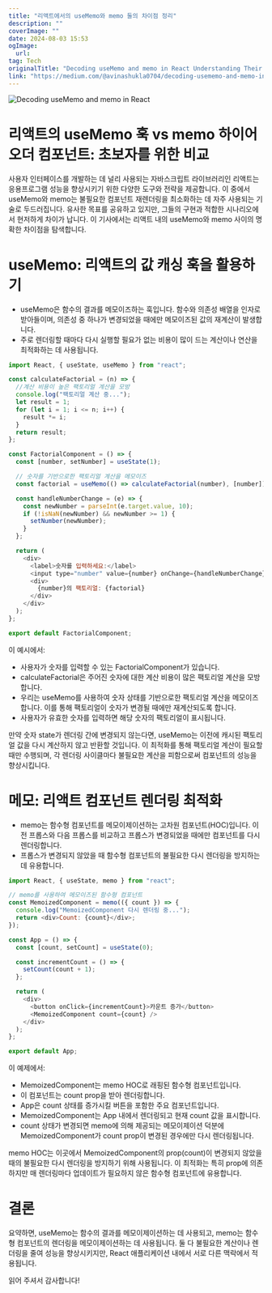 ```yaml
---
title: "리액트에서의 useMemo와 memo 둘의 차이점 정리"
description: ""
coverImage: ""
date: 2024-08-03 15:53
ogImage: 
  url: 
tag: Tech
originalTitle: "Decoding useMemo and memo in React Understanding Their True Distinction"
link: "https://medium.com/@avinashukla0704/decoding-usememo-and-memo-in-react-understanding-their-true-distinction-05bd5716bd94"
---
```




![Decoding useMemo and memo in React](/assets/img/DecodinguseMemoandmemoinReactUnderstandingTheirTrueDistinction_0.png)

# 리액트의 useMemo 훅 vs memo 하이어오더 컴포넌트: 초보자를 위한 비교

사용자 인터페이스를 개발하는 데 널리 사용되는 자바스크립트 라이브러리인 리액트는 응용프로그램 성능을 향상시키기 위한 다양한 도구와 전략을 제공합니다. 이 중에서 useMemo와 memo는 불필요한 컴포넌트 재렌더링을 최소화하는 데 자주 사용되는 기술로 두드러집니다. 유사한 목표를 공유하고 있지만, 그들의 구현과 적합한 시나리오에서 현저하게 차이가 납니다. 이 기사에서는 리액트 내의 useMemo와 memo 사이의 명확한 차이점을 탐색합니다.

# useMemo: 리액트의 값 캐싱 훅을 활용하기

<div class="content-ad"></div>

- useMemo은 함수의 결과를 메모이즈하는 훅입니다. 함수와 의존성 배열을 인자로 받아들이며, 의존성 중 하나가 변경되었을 때에만 메모이즈된 값의 재계산이 발생합니다.
- 주로 렌더링할 때마다 다시 실행할 필요가 없는 비용이 많이 드는 계산이나 연산을 최적화하는 데 사용됩니다.

```js
import React, { useState, useMemo } from "react";

const calculateFactorial = (n) => {
  //계산 비용이 높은 팩토리얼 계산을 모방
  console.log("팩토리얼 계산 중...");
  let result = 1;
  for (let i = 1; i <= n; i++) {
    result *= i;
  }
  return result;
};

const FactorialComponent = () => {
  const [number, setNumber] = useState(1);

  // 숫자를 기반으로한 팩토리얼 계산을 메모이즈
  const factorial = useMemo(() => calculateFactorial(number), [number]);

  const handleNumberChange = (e) => {
    const newNumber = parseInt(e.target.value, 10);
    if (!isNaN(newNumber) && newNumber >= 1) {
      setNumber(newNumber);
    }
  };

  return (
    <div>
      <label>숫자를 입력하세요:</label>
      <input type="number" value={number} onChange={handleNumberChange} />
      <div>
        {number}의 팩토리얼: {factorial}
      </div>
    </div>
  );
};

export default FactorialComponent;
```

이 예시에서:

- 사용자가 숫자를 입력할 수 있는 FactorialComponent가 있습니다.
- calculateFactorial은 주어진 숫자에 대한 계산 비용이 많은 팩토리얼 계산을 모방합니다.
- 우리는 useMemo를 사용하여 숫자 상태를 기반으로한 팩토리얼 계산을 메모이즈합니다. 이를 통해 팩토리얼이 숫자가 변경될 때에만 재계산되도록 합니다.
- 사용자가 유효한 숫자를 입력하면 해당 숫자의 팩토리얼이 표시됩니다.

<div class="content-ad"></div>

만약 숫자 state가 렌더링 간에 변경되지 않는다면, useMemo는 이전에 캐시된 팩토리얼 값을 다시 계산하지 않고 반환할 것입니다. 이 최적화를 통해 팩토리얼 계산이 필요할 때만 수행되며, 각 렌더링 사이클마다 불필요한 계산을 피함으로써 컴포넌트의 성능을 향상시킵니다.

# 메모: 리액트 컴포넌트 렌더링 최적화

- memo는 함수형 컴포넌트를 메모이제이션하는 고차원 컴포넌트(HOC)입니다. 이전 프롭스와 다음 프롭스를 비교하고 프롭스가 변경되었을 때에만 컴포넌트를 다시 렌더링합니다.
- 프롭스가 변경되지 않았을 때 함수형 컴포넌트의 불필요한 다시 렌더링을 방지하는 데 유용합니다.

```js
import React, { useState, memo } from "react";

// memo를 사용하여 메모이즈된 함수형 컴포넌트
const MemoizedComponent = memo(({ count }) => {
  console.log("MemoizedComponent 다시 렌더링 중...");
  return <div>Count: {count}</div>;
});

const App = () => {
  const [count, setCount] = useState(0);

  const incrementCount = () => {
    setCount(count + 1);
  };

  return (
    <div>
      <button onClick={incrementCount}>카운트 증가</button>
      <MemoizedComponent count={count} />
    </div>
  );
};

export default App;
```

<div class="content-ad"></div>

이 예제에서:

- MemoizedComponent는 memo HOC로 래핑된 함수형 컴포넌트입니다.
- 이 컴포넌트는 count prop을 받아 렌더링합니다.
- App은 count 상태를 증가시킬 버튼을 포함한 주요 컴포넌트입니다.
- MemoizedComponent는 App 내에서 렌더링되고 현재 count 값을 표시합니다.
- count 상태가 변경되면 memo에 의해 제공되는 메모이제이션 덕분에 MemoizedComponent가 count prop이 변경된 경우에만 다시 렌더링됩니다.

memo HOC는 이곳에서 MemoizedComponent의 prop(count)이 변경되지 않았을 때의 불필요한 다시 렌더링을 방지하기 위해 사용됩니다. 이 최적화는 특히 prop에 의존하지만 매 렌더링마다 업데이트가 필요하지 않은 함수형 컴포넌트에 유용합니다.

# 결론

<div class="content-ad"></div>

요약하면, useMemo는 함수의 결과를 메모이제이션하는 데 사용되고, memo는 함수형 컴포넌트의 렌더링을 메모이제이션하는 데 사용됩니다. 둘 다 불필요한 계산이나 렌더링을 줄여 성능을 향상시키지만, React 애플리케이션 내에서 서로 다른 맥락에서 적용됩니다.

읽어 주셔서 감사합니다!
